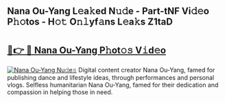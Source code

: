 ## Nana Ou-Yang L𝚎a𝚔ed N𝚞𝚍e - Part-tNF Vi𝚍𝚎o P𝚑𝚘tos - H𝚘𝚝 O𝚗𝚕yf𝚊ns L𝚎a𝚔s Z1taD

# <h2><a href="http://kf6hmt8.oniu.top/?m=Nana+Ou-Yang">🔗👉 🔴 Nana Ou-Yang P𝚑ot𝚘𝚜 V𝚒d𝚎o</a></h2>

[![Nana Ou-Yang Nu𝚍e𝚜](https://i.imgur.com/0qMVB7G.gif)](http://kf6hmt8.oniu.top/?m=Nana+Ou-Yang)
Digital content creator Nana Ou-Yang, famed for publishing dance and lifestyle ideas, through performances and personal vlogs. Selfless humanitarian Nana Ou-Yang, famed for their dedication and compassion in helping those in need.  
